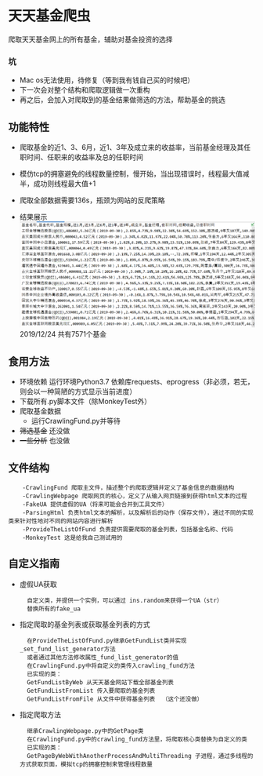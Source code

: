 # 天天基金爬虫
爬取天天基金网上的所有基金，辅助对基金投资的选择

### 坑
- Mac os无法使用，待修复（等到我有钱自己买的时候吧）
- 下一次会对整个结构和爬取逻辑做一次重构
- 再之后，会加入对爬取到的基金结果做筛选的方法，帮助基金的挑选
        
## 功能特性
- 爬取基金的近1、3、6月，近1、3年及成立来的收益率，当前基金经理及其任职时间、任职来的收益率及总的任职时间
- 模仿tcp的拥塞避免的线程数量控制，慢开始，当出现错误时，线程最大值减半，成功则线程最大值+1
- 爬取全部数据需要136s，瓶颈为网站的反爬策略

- 结果展示
    ![Image text](./image/result-2.png)
    2019/12/24 共有7571个基金

## 食用方法
- 环境依赖
    运行环境Python3.7
    依赖库requests、eprogress（非必须，若无，则会以一种简陋的方式显示当前进度）
- 下载所有.py脚本文件（除MonkeyTest外）
- 爬取基金数据
    - 运行CrawlingFund.py并等待
- ~~筛选基金~~ 还没做
- ~~一些分析~~ 也没做

## 文件结构

        -CrawlingFund 爬取主文件，描述整个的爬取逻辑并定义了基金信息的数据结构
        -CrawlingWebpage 爬取网页的核心，定义了从输入网页链接到获得html文本的过程
        -FakeUA 提供虚假的UA（将来可能会合并到工具文件）
        -ParsingHtml 负责html文本的解析，以及解析后的动作（保存文件），通过不同的实现类来针对性地对不同的网站内容进行解析
        -ProvideTheListOfFund 负责提供需要爬取的基金列表，包括基金名称、代码
        -MonkeyTest 这是给我自己测试用的
        
## 自定义指南
- 虚假UA获取
        
        自定义类，并提供一个实例，可以通过 ins.random来获得一个UA（str）
        替换所有的fake_ua

- 指定爬取的基金列表或获取基金列表的方式

        在ProvideTheListOfFund.py继承GetFundList类并实现_set_fund_list_generator方法
        或者通过其他方法修改属性_fund_list_generator的值
        在CrawlingFund.py中将自定义的类传入crawling_fund方法
        已实现的类：
        GetFundListByWeb 从天天基金网站下载全部基金列表
        GetFundListFromList 传入要爬取的基金列表
        GetFundListFromFile 从文件中获得基金列表  （这个还没做）
        
- 指定爬取方法
        
        继承CrawlingWebpage.py中的GetPage类
        在CrawlingFund.py中的crawling_fund方法里，将爬取核心类替换为自定义的类
        已实现的类：
        GetPageByWebWithAnotherProcessAndMultiThreading 子进程，通过多线程的方式获取页面，模拟tcp的拥塞控制来管理线程数量
        
